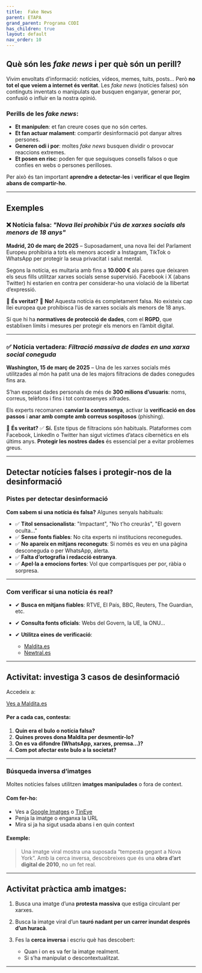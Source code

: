 ```yaml
---
title:  Fake News
parent: ETAPA 
grand_parent: Programa CODI
has_children: true
layout: default
nav_order: 10
---
```



## Què són les *fake news* i per què són un perill?

Vivim envoltats d’informació: notícies, vídeos, memes, tuits, posts... Però **no tot el que veiem a internet és veritat**. Les *fake news* (notícies falses) són continguts inventats o manipulats que busquen enganyar, generar por, confusió o influir en la nostra opinió.

### Perills de les *fake news*:

* **Et manipulen**: et fan creure coses que no són certes.
* **Et fan actuar malament**: compartir desinformació pot danyar altres persones.
* **Generen odi i por**: moltes *fake news* busquen dividir o provocar reaccions extremes.
* **Et posen en risc**: poden fer que seguisques consells falsos o que confies en webs o persones perilloses.

Per això és tan important **aprendre a detectar-les** i **verificar el que llegim abans de compartir-ho**.

---


## Exemples

### ❌ Notícia falsa: *"Nova llei prohibix l'ús de xarxes socials als menors de 18 anys"*

**Madrid, 20 de març de 2025** – Suposadament, una nova llei del Parlament Europeu prohibiria a tots els menors accedir a Instagram, TikTok o WhatsApp per protegir la seua privacitat i salut mental.

Segons la notícia, es multaria amb fins a **10.000 €** als pares que deixaren els seus fills utilitzar xarxes socials sense supervisió. Facebook i X (abans Twitter) hi estarien en contra per considerar-ho una violació de la llibertat d’expressió.

👀 **És veritat?**
🚨 **No!** Aquesta notícia és completament falsa. No existeix cap llei europea que prohibisca l’ús de xarxes socials als menors de 18 anys.

Sí que hi ha **normatives de protecció de dades**, com el **RGPD**, que establixen límits i mesures per protegir els menors en l’àmbit digital.

---

### ✅ Notícia vertadera: *Filtració massiva de dades en una xarxa social coneguda*

**Washington, 15 de març de 2025** – Una de les xarxes socials més utilitzades al món ha patit una de les majors filtracions de dades conegudes fins ara.

S’han exposat dades personals de més de **300 milions d’usuaris**: noms, correus, telèfons i fins i tot contrasenyes xifrades.

Els experts recomanen **canviar la contrasenya**, activar la **verificació en dos passos** i **anar amb compte amb correus sospitosos** (phishing).

👀 **És veritat?**
✅ **Sí.** Este tipus de filtracions són habituals. Plataformes com Facebook, LinkedIn o Twitter han sigut víctimes d’atacs cibernètics en els últims anys.
**Protegir les nostres dades** és essencial per a evitar problemes greus.

---

## Detectar notícies falses i protegir-nos de la desinformació


### Pistes per detectar desinformació

**Com sabem si una notícia és falsa?**
Algunes senyals habituals:

* ✅ **Títol sensacionalista**: "Impactant", "No t’ho creuràs", "El govern oculta..."
* ✅ **Sense fonts fiables**: No cita experts ni institucions reconegudes.
* ✅ **No apareix en mitjans reconeguts**: Si només es veu en una pàgina desconeguda o per WhatsApp, alerta.
* ✅ **Falta d’ortografia i redacció estranya**.
* ✅ **Apel·la a emocions fortes**: Vol que compartisques per por, ràbia o sorpresa.

---

### Com verificar si una notícia és real?

* ✔ **Busca en mitjans fiables**: RTVE, El País, BBC, Reuters, The Guardian, etc.
* ✔ **Consulta fonts oficials**: Webs del Govern, la UE, la ONU...
* ✔ **Utilitza eines de verificació**:

  * [Maldita.es](https://maldita.es)
  * [Newtral.es](https://newtral.es)

---

## Activitat: investiga 3 casos de desinformació

Accedeix a:

<p>
  <a href="https://maldita.es" target="_blank" class="btn btn-primary">
    Ves a Maldita.es
  </a>
</p>

#### Per a cada cas, contesta:

1. **Quin era el bulo o notícia falsa?**
2. **Quines proves dona Maldita per desmentir-lo?**
3. **On es va difondre (WhatsApp, xarxes, premsa...)?**
4. **Com pot afectar este bulo a la societat?**

---

### Búsqueda inversa d’imatges

Moltes notícies falses utilitzen **imatges manipulades** o fora de context.

####  Com fer-ho:

* Ves a [Google Imatges](https://images.google.com) o [TinEye](https://tineye.com)
* Penja la imatge o enganxa la URL
* Mira si ja ha sigut usada abans i en quin context

#### Exemple:

> Una imatge viral mostra una suposada “tempesta gegant a Nova York”.
> Amb la cerca inversa, descobreixes que és una **obra d’art digital de 2010**, no un fet real.

---

## Activitat pràctica amb imatges:

1. Busca una imatge d’una **protesta massiva** que estiga circulant per xarxes.
2. Busca la imatge viral d’un **tauró nadant per un carrer inundat després d’un huracà**.
3. Fes la **cerca inversa** i escriu què has descobert:

   * Quan i on es va fer la imatge realment.
   * Si s’ha manipulat o descontextualitzat.

---

